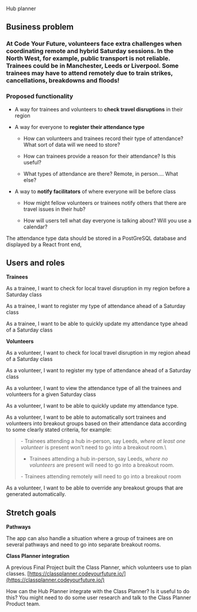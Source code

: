 Hub planner

## Business problem

### At Code Your Future, volunteers face extra challenges when coordinating remote and hybrid Saturday sessions. In the North West, for example, public transport is not reliable. Trainees could be in Manchester, Leeds or Liverpool. Some trainees may have to attend remotely due to train strikes, cancellations, breakdowns and floods!

### Proposed functionality

- A way for trainees and volunteers to **check travel disruptions** in
  their region

- A way for everyone to **register their attendance type**

  - How can volunteers and trainees record their type of attendance?
    What sort of data will we need to store?

  - How can trainees provide a reason for their attendance? Is this
    useful?

  - What types of attendance are there? Remote, in person.... What
    else?

- A way to **notify facilitators** of where everyone will be before
  class

  - How might fellow volunteers or trainees notify others that there
    are travel issues in their hub?

  - How will users tell what day everyone is talking about? Will you
    use a calendar?

The attendance type data should be stored in a PostGreSQL database and
displayed by a React front end,

## Users and roles

**Trainees**

As a trainee, I want to check for local travel disruption in my region
before a Saturday class

As a trainee, I want to register my type of attendance ahead of a
Saturday class

As a trainee, I want to be able to quickly update my attendance type
ahead of a Saturday class

**Volunteers**

As a volunteer, I want to check for local travel disruption in my region
ahead of a Saturday class

As a volunteer, I want to register my type of attendance ahead of a
Saturday class

As a volunteer, I want to view the attendance type of all the trainees
and volunteers for a given Saturday class

As a volunteer, I want to be able to quickly update my attendance type.

As a volunteer, I want to be able to automatically sort trainees and
volunteers into breakout groups based on their attendance data according
to some clearly stated criteria, for example:

> \- Trainees attending a hub in-person, say Leeds, _where at least one
> volunteer_ is present won't need to go into a breakout room.\
>
> - Trainees attending a hub in-person, say Leeds, _where no volunteers_
>   are present will need to go into a breakout room.
>
> \- Trainees attending remotely will need to go into a breakout room

As a volunteer, I want to be able to override any breakout groups that
are generated automatically.

## Stretch goals

**Pathways**

The app can also handle a situation where a group of trainees are on
several pathways and need to go into separate breakout rooms.

**Class Planner integration**

A previous Final Project built the Class Planner, which volunteers use
to plan classes.
[https://classplanner.codeyourfuture.io/](https://classplanner.codeyourfuture.io/)

How can the Hub Planner integrate with the Class Planner? Is it useful
to do this? You might need to do some user research and talk to the
Class Planner Product team.
